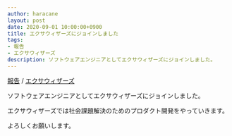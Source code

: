 ```yaml
---
author: haracane
layout: post
date: 2020-09-01 10:00:00+0900
title: エクサウィザーズにジョインしました
tags:
- 報告
- エクサウィザーズ
description: ソフトウェアエンジニアとしてエクサウィザーズにジョインしました。
---
```

<!-- tag_links -->
[報告](/tags/information/) / [エクサウィザーズ](/tags/exawizards/)

<!-- content -->
ソフトウェアエンジニアとしてエクサウィザーズにジョインしました。

エクサウィザーズでは社会課題解決のためのプロダクト開発をやっていきます。

よろしくお願いします。
